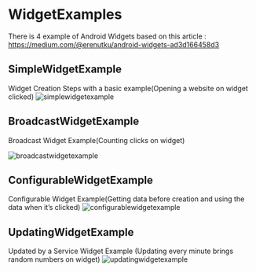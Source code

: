 # WidgetExamples
There is 4 example of Android Widgets based on this article : https://medium.com/@erenutku/android-widgets-ad3d166458d3


## SimpleWidgetExample 
Widget Creation Steps with a basic example(Opening a website on widget clicked)
![simplewidgetexample](https://cloud.githubusercontent.com/assets/8283200/21082139/25ac4456-bfe6-11e6-877f-b8733eeb5ebb.gif)
## BroadcastWidgetExample
Broadcast Widget Example(Counting clicks on widget)

![broadcastwidgetexample](https://cloud.githubusercontent.com/assets/8283200/21082143/3805ee72-bfe6-11e6-85e0-98b5012ad080.gif)
## ConfigurableWidgetExample
Configurable Widget Example(Getting data before creation and using the data when it’s clicked)
![configurablewidgetexample](https://cloud.githubusercontent.com/assets/8283200/21082138/072105bc-bfe6-11e6-948d-87d53cbf32bd.gif)
## UpdatingWidgetExample
Updated by a Service Widget Example (Updating every minute brings random numbers on widget)
![updatingwidgetexample](https://cloud.githubusercontent.com/assets/8283200/21082136/f71606b8-bfe5-11e6-8665-4b22d6b736fc.gif)
